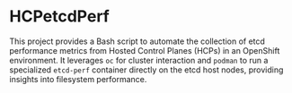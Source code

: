 # HCPetcdPerf
This project provides a Bash script to automate the collection of etcd performance metrics from Hosted Control Planes (HCPs) in an OpenShift environment. It leverages `oc` for cluster interaction and `podman` to run a specialized `etcd-perf` container directly on the etcd host nodes, providing insights into filesystem performance.
